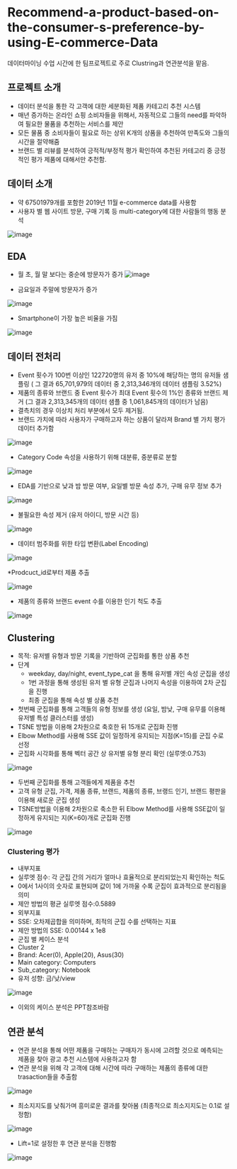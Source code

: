 # Recommend-a-product-based-on-the-consumer-s-preference-by-using-E-commerce-Data
데이터마이닝 수업 시간에 한 팀프로젝트로 주로 Clustring과 연관분석을 맡음.
## 프로젝트 소개
* 데이터 분석을 통한 각 고객에 대한 세분화된 제품 카테고리 추천 시스템
* 매년 증가하는 온라인 쇼핑 소비자들을 위해서, 자동적으로 그들의 need를 파악하여 필요한 물품을 추천하는 서비스를 제안
* 모든 물품 중 소비자들이 필요로 하는 상위 K개의 상품을 추천하여 만족도와 그들의 시간을 절약해줌
* 브랜드 별 리뷰를 분석하여 긍적적/부정적 평가 확인하여 추천된 카테고리 중 긍정적인 평가 제품에 대해서만 추천함.
## 데이터 소개
* 약 67501979개를 포함한 2019년 11월 e-commerce data를 사용함
* 사용자 별 웹 사이트 방문, 구매 기록 등 multi-category에 대한 사람들의 행동 분석

![image](https://user-images.githubusercontent.com/67357059/147014505-262d2623-b01e-4858-b3ee-3a0fb84082ac.png)
## EDA
* 월 초, 월 말 보다는 중순에 방문자가 증가
![image](https://user-images.githubusercontent.com/67357059/147014576-fc18ddb9-a9ce-4979-a972-e02b8c70a04b.png)

* 금요일과 주말에 방문자가 증가

![image](https://user-images.githubusercontent.com/67357059/147014657-ac444ac9-5818-44f5-995c-2c924b34fce7.png)

* Smartphone이 가장 높은 비율을 가짐

![image](https://user-images.githubusercontent.com/67357059/147014761-da8c064d-eacd-4c1c-9bdb-a4878bea207d.png)

## 데이터 전처리

* Event 횟수가 100번 이상인 122720명의 유저 중 10%에 해당하는 명의 유저들 샘플링
( 그 결과 65,701,979의 데이터 중 2,313,346개의 데이터 샘플링 3.52%)
* 제품의 종류와 브랜드 중 Event 횟수가 최대 Event 횟수의 1%인 종류와 브랜드 제거 (그 결과 2,313,345개의 데이터 샘플 중 1,061,845개의 데이터가 남음)
* 결측치의 경우 이상치 처리 부분에서 모두 제거됨.
* 브랜드 가치에 따라 사용자가 구매하고자 하는 상품이 달라져 Brand 별 가치 평가 데이터 추가함

![image](https://user-images.githubusercontent.com/67357059/147015070-cfdc7b7d-5149-4514-8e91-77cb09a5536a.png)

* Category Code 속성을 사용하기 위해 대분류, 중분류로 분할

![image](https://user-images.githubusercontent.com/67357059/147015116-5179e8dd-f40c-4bcb-a91a-aeb5e54ee5bc.png)

* EDA를 기반으로 낮과 밤 방문 여부, 요일별 방문 속성 추가, 구매 유무 정보 추가

![image](https://user-images.githubusercontent.com/67357059/147015210-32f932f6-d7f7-482d-995e-c00db4b824e5.png)

* 불필요한 속성 제거 (유저 아이디, 방문 시간 등)

![image](https://user-images.githubusercontent.com/67357059/147015254-3a7b3514-048e-41c4-98f1-f3cb9f38992c.png)

* 데이터 범주화를 위한 타입 변환(Label Encoding)

![image](https://user-images.githubusercontent.com/67357059/147015328-0738b369-c3d9-496b-963a-cbd947b560fd.png)

*Prodcuct_id로부터 제품 추출

![image](https://user-images.githubusercontent.com/67357059/147015356-78616b98-fe34-412f-ac6f-d52f5989a1a5.png)

* 제품의 종류와 브랜드 event 수를 이용한 인기 척도 추출

![image](https://user-images.githubusercontent.com/67357059/147015423-62fd917f-bc95-4978-9af1-5d73123b3313.png)

## Clustering

* 목적: 유저별 유형과 방문 기록을 기반하여 군집화를 통한 상품 추천
* 단계
  * weekday, day/night, event_type_cat 을 통해 유저별 개인 속성 군집을 생성 
  * 1번 과정을 통해 생성된 유저 별 유형 군집과 나머지 속성을 이용하여 2차 군집을 진행
  * 최종 군집을 통해 속성 별 상품 추천
* 첫번째 군집화를 통해 고객들의 유형 정보를 생성 (요일, 밤낮, 구매 유무를 이용해 유저별 특성 클러스터를 생성)
* TSNE 방법을 이용해 2차원으로 축호한 뒤 15개로 군집화 진행
 * Elbow Method를 사용해 SSE 값이 일정하게 유지되는 지점(K=15)를 군집 수로 선정
 * 군집화 시각화를 통해 벡터 공간 상 유저별 유형 분리 확인 (실루엣:0.753)

![image](https://user-images.githubusercontent.com/67357059/147016048-f6ba950f-ffda-4701-9a44-e77f34d744ba.png)

* 두번째 군집화를 통해 고객들에게 제품을 추천
 * 고객 유형 군집, 가격, 제품 종류, 브랜드, 제품의 종류, 브랭드 인기, 브랜드 평판을 이용해 새로운 군집 생성
* TSNE방법을 이용해 2차원으로 축소한 뒤 Elbow Method를 사용해 SSE값이 일정하게 유지되는 지(K=60)개로 군집화 진행

![image](https://user-images.githubusercontent.com/67357059/147016481-3969a521-0dd9-44f1-8a9e-455aac6c2f2f.png)

### Clustering 평가
* 내부지표
 * 실루엣 점수: 각 군집 간의 거리가 얼마나 효율적으로 분리되었는지 확인하는 척도
 * 0에서 1사이의 숫자로 표현되며 값이 1에 가까울 수록 군집이 효과적으로 분리됨을 의미
 * 제안 방법의 평균 실루엣 점수:0.5889
* 외부지표
 * SSE: 오차제곱합을 의미하며, 최적의 군집 수를 선택하는 지표
 * 제안 방법의 SSE: 0.00144 x 1e8
* 군집 별 케이스 분석
 * Cluster 2
  * Brand: Acer(0), Apple(20), Asus(30)
  * Main category: Computers
  * Sub_category: Notebook
  * 유저 성향: 금/낮/view
 
![image](https://user-images.githubusercontent.com/67357059/147016947-09471bd0-eee5-4a2f-8307-c95477af7dbe.png)

* 이외의 케이스 분석은 PPT참조바람

## 연관 분석
* 연관 분석을 통해 어떤 제품을 구매하는 구매자가 동시에 고려할 것으로 예측되는 제품을 찾아 광고 추천 시스템에 사용하고자 함
 * 연관 분석을 위해 각 고객에 대해 시간에 따라 구매하는 제품의 종류에 대한 trasaction들을 추출함

![image](https://user-images.githubusercontent.com/67357059/147017076-7f748e19-59e8-409f-8df3-09ad881bf0aa.png)

 * 최소지지도를 낮춰가며 흥미로운 결과를 찾아봄 (최종적으로 최소지지도는 0.1로 설정함)

![image](https://user-images.githubusercontent.com/67357059/147017147-d27640c3-7238-45a3-94bb-e0cc20ae0c44.png)

 * Lift=1로 설정한 후 연관 분석을 진행함

![image](https://user-images.githubusercontent.com/67357059/147017222-b50f0eed-9d7f-4561-ad3d-d733eae876ae.png)

